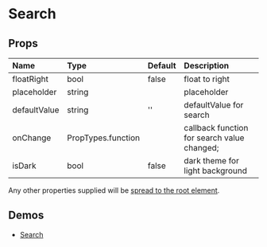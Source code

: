 

<!--- This documentation is automatically generated, do not try to edit it. -->

# Search



## Props

| Name | Type | Default | Description |
|:-----|:-----|:--------|:------------|
| <span class="prop-name">floatRight</span> | <span class="prop-type">bool | <span class="prop-default">false</span> | float to right |
| <span class="prop-name">placeholder</span> | <span class="prop-type">string |  | placeholder |
| <span class="prop-name">defaultValue</span> | <span class="prop-type">string | <span class="prop-default">''</span> | defaultValue for search |
| <span class="prop-name">onChange</span> | <span class="prop-type">PropTypes.function |  | callback function for search value changed; |
| <span class="prop-name">isDark</span> | <span class="prop-type">bool | <span class="prop-default">false</span> | dark theme for light background |

Any other properties supplied will be [spread to the root element](/guides/api#spread).

## Demos

- [Search](/demos/search)

